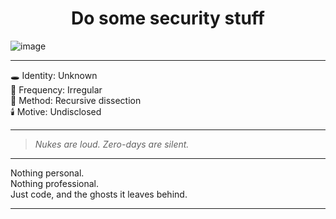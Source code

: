 <!--
![image](https://github.com/user-attachments/assets/4843488b-6b40-4275-8156-6d61d73f499c)
-->

<h1 align="center">Do some security stuff</h1>

<!--
<h3 align="center">I am adh1ka. I love to learn anything about Information Security!</h3>
- 🔭 I’m currently exploring on **Active Directory & Low-Level Security Stuff**
- 🌱 I’m currently learning **Reverse Engineering and Binary Exploitation**
-->

![image](https://github.com/user-attachments/assets/38f7d8c6-07db-4fdf-af21-b12ac222cfbb)

---

🕳️ Identity: Unknown  
📡 Frequency: Irregular  
🧬 Method: Recursive dissection  
🕯️ Motive: Undisclosed

---

> *Nukes are loud. Zero-days are silent.*

---

Nothing personal.  
Nothing professional.  
Just code, and the ghosts it leaves behind.

---

